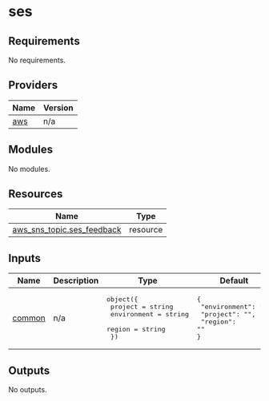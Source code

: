 # ses

## Requirements

No requirements.

## Providers

| Name | Version |
|------|---------|
| <a name="provider_aws"></a> [aws](#provider\_aws) | n/a |

## Modules

No modules.

## Resources

| Name | Type |
|------|------|
| [aws_sns_topic.ses_feedback](https://registry.terraform.io/providers/hashicorp/aws/latest/docs/resources/sns_topic) | resource |

## Inputs

| Name | Description | Type | Default | Required |
|------|-------------|------|---------|:--------:|
| <a name="input_common"></a> [common](#input\_common) | n/a | <pre>object({<br>    project     = string<br>    environment = string<br>    region      = string<br>  })</pre> | <pre>{<br>  "environment": "",<br>  "project": "",<br>  "region": ""<br>}</pre> | no |

## Outputs

No outputs.
